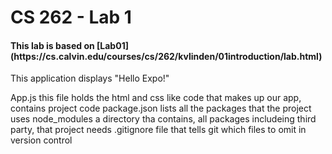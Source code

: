 <h1>CS 262 - Lab 1</h1>
<h4>This lab is based on [Lab01](https://cs.calvin.edu/courses/cs/262/kvlinden/01introduction/lab.html)</h4>

This application displays "Hello Expo!"

App.js
    this file holds the html and css like code that makes up our app, contains project code
package.json
    lists all the packages that the project uses
node_modules
    a directory tha contains, all packages includeing third party, that project needs 
.gitignore
    file that tells git which files to omit in version control
